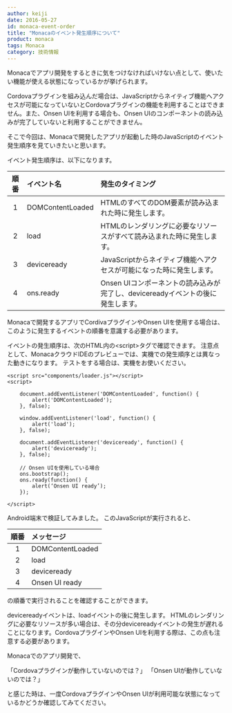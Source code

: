 ```yaml
---
author: keiji
date: 2016-05-27
id: monaca-event-order
title: "Monacaのイベント発生順序について"
product: monaca
tags: Monaca
category: 技術情報
---
```


Monacaでアプリ開発をするときに気をつけなければいけない点として、使いたい機能が使える状態になっているかが挙げられます。

Cordovaプラグインを組み込んだ場合は、JavaScriptからネイティブ機能へアクセスが可能になっていないとCordovaプラグインの機能を利用することはできません。また、Onsen UIを利用する場合も、Onsen UIのコンポーネントの読み込みが完了していないと利用することができません。

そこで今回は、Monacaで開発したアプリが起動した時のJavaScriptのイベント発生順序を見ていきたいと思います。

イベント発生順序は、以下になります。

| 順番 | イベント名 | 発生のタイミング |
|:---:|:------------|:------------|
| 1   | DOMContentLoaded | HTMLのすべてのDOM要素が読み込まれた時に発生します。 |
| 2   | load | HTMLのレンダリングに必要なリソースがすべて読み込まれた時に発生します。 |
| 3   | deviceready | JavaScriptからネイティブ機能へアクセスが可能になった時に発生します。 |
| 4   | ons.ready | Onsen UIコンポーネントの読み込みが完了し、devicereadyイベントの後に発生します。 |

Monacaで開発するアプリでCordivaプラグインやOnsen UIを使用する場合は、このように発生するイベントの順番を意識する必要があります。

イベントの発生順序は、次のHTML内の\<script\>タグで確認できます。
注意点として、MonacaクラウドIDEのプレビューでは、実機での発生順序とは異なった動きになります。
テストをする場合は、実機をお使いください。

```
<script src="components/loader.js"></script>
<script>

    document.addEventListener('DOMContentLoaded', function() {
        alert('DOMContentLoaded');
    }, false);

    window.addEventListener('load', function() {
        alert('load');
    }, false);

    document.addEventListener('deviceready', function() {
        alert('deviceready');
    }, false);

    // Onsen UIを使用している場合
    ons.bootstrap();
    ons.ready(function() {
        alert(‘Onsen UI ready’);
    });

</script>
```

Android端末で検証してみました。
このJavaScriptが実行されると、

| 順番 | メッセージ |
|:---:|:------------|
| 1   | DOMContentLoaded |
| 2   | load |
| 3   | deviceready |
| 4   | Onsen UI ready |

の順番で実行されることを確認することができます。

devicereadyイベントは、loadイベントの後に発生します。
HTMLのレンダリングに必要なリソースが多い場合は、その分devicereadyイベントの発生が遅れることになります。CordovaプラグインやOnsen UIを利用する際は、この点も注意する必要があります。

Monacaでのアプリ開発で、

「Cordovaプラグインが動作していないのでは？」
「Onsen UIが動作していないのでは？」

と感じた時は、一度CordovaプラグインやOnsen UIが利用可能な状態になっているかどうか確認してみてください。

